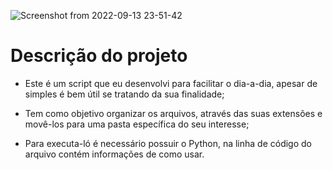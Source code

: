 ![Screenshot from 2022-09-13 23-51-42](https://user-images.githubusercontent.com/81364355/190047788-4f3ae0c2-7150-4e42-a7d7-1f21004d698e.png)

# Descrição do projeto

- Este é um script que eu desenvolvi para facilitar o dia-a-dia, apesar de simples é bem útil se tratando da sua finalidade;

- Tem como objetivo organizar os arquivos, através das suas extensões e movê-los para uma pasta específica do seu interesse;

- Para executa-ló é necessário possuir o Python, na linha de código do arquivo contém informações de como usar. 
